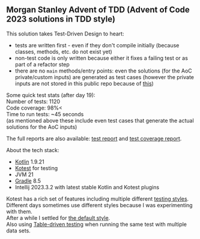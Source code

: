 ## Morgan Stanley Advent of TDD (Advent of Code 2023 solutions in TDD style)

This solution takes Test-Driven Design to heart:

* tests are written first - even if they don't compile initially (because classes, methods, etc. do not exist yet)
* non-test code is only written because either it fixes a failing test or as part of a refactor step
* there are no `main` methods/entry points: even the solutions (for the AoC private/custom inputs) are generated as test
  cases (however the private inputs are not stored in this public repo because
  of [this](https://old.reddit.com/r/adventofcode/wiki/faqs/copyright/inputs))

Some quick test stats (after day 19):  
Number of tests: 1120  
Code coverage: 98%<  
Time to run tests: ~45 seconds  
(as mentioned above these include even test cases that generate the actual solutions for the AoC inputs)

The full reports are also available: [test report](https://akiraly.github.io/advent-of-tdd/test_report/index.html)
and [test coverage report](https://akiraly.github.io/advent-of-tdd/test_coverage_report/index.html).

About the tech stack:

* [Kotlin](https://kotlinlang.org) 1.9.21
* [Kotest](https://kotest.io) for testing
* JVM 21
* [Gradle](https://gradle.org) 8.5
* Intellij 2023.3.2 with latest stable Kotlin and Kotest plugins

Kotest has a rich set of features including multiple
different [testing styles](https://kotest.io/docs/framework/testing-styles.html).  
Different days sometimes use different styles because I was experimenting with them.  
After a while I settled for [the default style](https://kotest.io/docs/framework/testing-styles.html#fun-spec).  
Also using [Table-driven testing](https://kotest.io/docs/5.4/assertions/table_driven_testing/) when running the same
test with multiple data sets.
